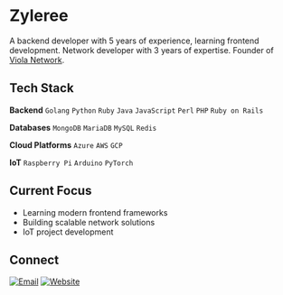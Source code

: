 # Zyleree

A backend developer with 5 years of experience, learning frontend development. Network developer with 3 years of expertise. Founder of [Viola Network](https://violanetwork.com).

## Tech Stack
**Backend**
`Golang` `Python` `Ruby` `Java` `JavaScript` `Perl` `PHP` `Ruby on Rails`

**Databases**
`MongoDB` `MariaDB` `MySQL` `Redis`

**Cloud Platforms**
`Azure` `AWS` `GCP`

**IoT**
`Raspberry Pi` `Arduino` `PyTorch`

## Current Focus
- Learning modern frontend frameworks
- Building scalable network solutions
- IoT project development

## Connect
[![Email](https://img.shields.io/badge/Email-hi@zyleree.pro-blue?style=flat-square&logo=gmail)](mailto:hi@zyleree.pro)
[![Website](https://img.shields.io/badge/Website-Viola_Network-purple?style=flat-square&logo=firefox)](https://violanetwork.com)
